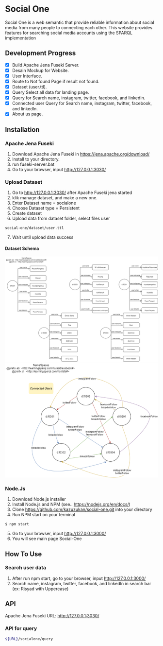 # Social One
Social One is a web semantic that provide reliable information about social media from many people to connecting each other. This website provides features for searching social media accounts using the SPARQL implementation

## Development Progress
- [x] Build Apache Jena Fuseki Server.
- [x] Desain Mockup for Website.
- [x] User Interface.
- [x] Route to Not found Page if result not found.
- [x] Dataset (user.ttl).
- [x] Query Select all data for landing page.
- [x] Query for Search name, instagram, twitter, facebook, and linkedIn.
- [x] Connected user Query for Search name, instagram, twitter, facebook, and linkedIn.
- [x] About us page.

## Installation
### Apache Jena Fuseki
1. Download Apache Jena Fuseki in https://jena.apache.org/download/
2. Install to your directory.
3. run fuseki-server.bat
4. Go to your browser, input http://127.0.0.1:3030/

### Upload Dataset
1. Go to http://127.0.0.1:3030/ after Apache Fuseki jena started
2. klik manage dataset, and make a new one. 
3. Enter Dataset name = socialone
4. Choose Dataset type = Persistent
5. Create dataset
6. Upload data from dataset folder, select files user

```bash
social-one/dataset/user.ttl
```
7. Wait until upload data success

#### Dataset Schema
![alt text](https://github.com/kazuzukan/social-one/blob/master/dataset/social-one_graph_ttl.png?raw=true "Dataset Schema") 
![alt text](https://github.com/kazuzukan/social-one/blob/master/dataset/social-one_graph_ttl-Page-2.png?raw=true "Connection Schema") 

### Node.Js
1. Download Node.js installer
2. Install Node.js and NPM (see.. https://nodejs.org/en/docs/)
3. Clone https://github.com/kazuzukan/social-one.git into your directory
4. Run NPM start on your terminal

```bash
$ npm start
```
5. Go to your browser, input http://127.0.0.1:3000/
6. You will see main page Social-One

## How To Use
### Search user data 
1. After run npm start, go to your browser, input http://127.0.0.1:3000/
2. Search name, instagram, twitter, facebook, and linkedIn in search bar (ex: Risyad with Uppercase)

## API
Apache Jena Fuseki URL: http://127.0.0.1:3030/
### API for query
```bash
${URL}/socialone/query
```
